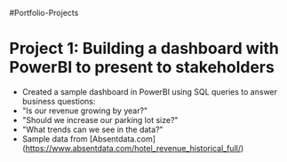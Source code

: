 #Portfolio-Projects

# Project 1: Building a dashboard with PowerBI to present to stakeholders
* Created a sample dashboard in PowerBI using SQL queries to answer business questions:
* "Is our revenue growing by year?"
* "Should we increase our parking lot size?"
* "What trends can we see in the data?"
* Sample data from [Absentdata.com] (https://www.absentdata.com/hotel_revenue_historical_full/)
